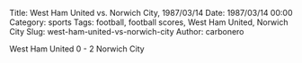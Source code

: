 Title: West Ham United vs. Norwich City, 1987/03/14
Date: 1987/03/14 00:00
Category: sports
Tags: football, football scores, West Ham United, Norwich City
Slug: west-ham-united-vs-norwich-city
Author: carbonero


West Ham United 0 - 2 Norwich City
